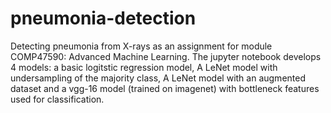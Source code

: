 # pneumonia-detection
Detecting pneumonia from X-rays as an assignment for module COMP47590: Advanced Machine Learning.
The jupyter notebook develops 4 models: a basic logitstic regression model, A LeNet model with undersampling of the majority class, A LeNet model with an augmented dataset and a vgg-16 model (trained on imagenet) with bottleneck features used for classification.
